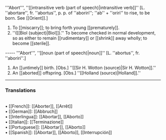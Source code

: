 '''Abort''', ''[[intransitive verb (part of speech)|intransitive verb]]'' [L. ''abortare'', fr. ''abortus'', p. p. of ''aboriri''; ''ab'' + ''oriri'' to rise, to be born. See [[Orient]].]

<ol>
<li>To [[miscarry]]; to bring forth young [[prematurely]].

<li> ''([[Biol (subject)|Biol]]).'' To become checked in normal development, so as either to remain [[rudimentary]] or [[shrink]] away wholly; to become [[sterile]].
</ol>
-----
'''Abort''', ''[[noun (part of speech)|noun]]'' [L. ''abortus'', fr. ''aboriri''.]

<ol>
<li>An [[untimely]] birth. [Obs.] ''[[Sir H. Wotton (source)|Sir H. Wotton]].''

<li> An [[aborted]] offspring. [Obs.] ''[[Holland (source)|Holland]].''
</ol>

<HR> <P> <H3>Translations</H3>
<BR>• [[French]]: [[Aborter]], [[Arrêt]]
<BR>• [[German]]: [[Abbruch]]
<BR>• [[Interlingua]]: [[Abortar]], [[Aborto]]
<BR>• [[Italian]]: [[Terminazione]]
<BR>• [[Portuguese]]: [[Abortar]], [[Aborto]]
<BR>• [[Spanish]]: [[Abortar]], [[Aborto]], [[Interrupción]]
<BR>